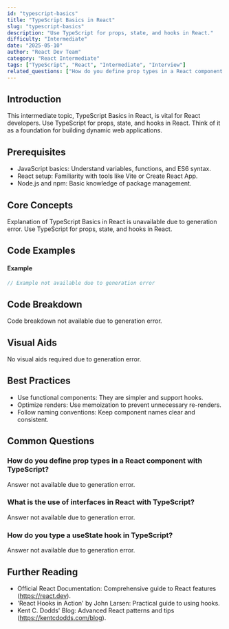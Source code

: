 ```yaml
---
id: "typescript-basics"
title: "TypeScript Basics in React"
slug: "typescript-basics"
description: "Use TypeScript for props, state, and hooks in React."
difficulty: "Intermediate"
date: "2025-05-10"
author: "React Dev Team"
category: "React Intermediate"
tags: ["TypeScript", "React", "Intermediate", "Interview"]
related_questions: ["How do you define prop types in a React component with TypeScript?", "What is the use of interfaces in React with TypeScript?", "How do you type a useState hook in TypeScript?"]
---
```


## Introduction

This intermediate topic, TypeScript Basics in React, is vital for React developers. Use TypeScript for props, state, and hooks in React. Think of it as a foundation for building dynamic web applications.

## Prerequisites

- JavaScript basics: Understand variables, functions, and ES6 syntax.
- React setup: Familiarity with tools like Vite or Create React App.
- Node.js and npm: Basic knowledge of package management.

## Core Concepts

Explanation of TypeScript Basics in React is unavailable due to generation error. Use TypeScript for props, state, and hooks in React.

## Code Examples

#### Example
```jsx
// Example not available due to generation error
```

## Code Breakdown

Code breakdown not available due to generation error.

## Visual Aids

No visual aids required due to generation error.

## Best Practices

- Use functional components: They are simpler and support hooks.
- Optimize renders: Use memoization to prevent unnecessary re-renders.
- Follow naming conventions: Keep component names clear and consistent.

## Common Questions

### How do you define prop types in a React component with TypeScript?

Answer not available due to generation error.

### What is the use of interfaces in React with TypeScript?

Answer not available due to generation error.

### How do you type a useState hook in TypeScript?

Answer not available due to generation error.

## Further Reading

- Official React Documentation: Comprehensive guide to React features (https://react.dev).
- 'React Hooks in Action' by John Larsen: Practical guide to using hooks.
- Kent C. Dodds' Blog: Advanced React patterns and tips (https://kentcdodds.com/blog).

